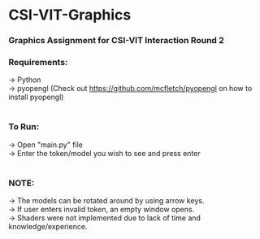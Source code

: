 # CSI-VIT-Graphics
### Graphics Assignment for CSI-VIT Interaction Round 2

### Requirements:
-> Python<br>
-> pyopengl (Check out https://github.com/mcfletch/pyopengl on how to install pyopengl)
<br><br>

### To Run:
-> Open "main.py" file<br>
-> Enter the token/model you wish to see and press enter
<br><br>

### NOTE:
-> The models can be rotated around by using arrow keys.<br>
-> If user enters invalid token, an empty window opens.<br>
-> Shaders were not implemented due to lack of time and knowledge/experience.<br>

